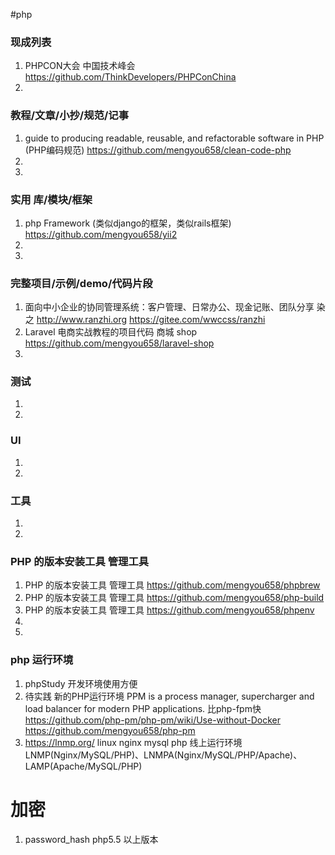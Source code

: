#php
### 现成列表
1. PHPCON大会 中国技术峰会
https://github.com/ThinkDevelopers/PHPConChina
1. 
### 教程/文章/小抄/规范/记事
1. guide to producing readable, reusable, and refactorable software in PHP (PHP编码规范)
https://github.com/mengyou658/clean-code-php
1. 
1. 
### 实用 库/模块/框架
1. php Framework (类似django的框架，类似rails框架)
https://github.com/mengyou658/yii2
1. 
1. 
### 完整项目/示例/demo/代码片段
1. 面向中小企业的协同管理系统：客户管理、日常办公、现金记账、团队分享 染之 http://www.ranzhi.org
https://gitee.com/wwccss/ranzhi
1. Laravel 电商实战教程的项目代码 商城 shop
https://github.com/mengyou658/laravel-shop
1. 
### 测试
1. 
1. 
### UI
1. 
1. 
### 工具
1. 
1. 
### PHP 的版本安装工具 管理工具
1. PHP 的版本安装工具 管理工具
https://github.com/mengyou658/phpbrew
1. PHP 的版本安装工具 管理工具
https://github.com/mengyou658/php-build
1. PHP 的版本安装工具 管理工具
https://github.com/mengyou658/phpenv
1. 
1. 

### php 运行环境
1. phpStudy 开发环境使用方便
1.  待实践 新的PHP运行环境  PPM is a process manager, supercharger and load balancer for modern PHP applications. 比php-fpm快 https://github.com/php-pm/php-pm/wiki/Use-without-Docker
https://github.com/mengyou658/php-pm
1. https://lnmp.org/ linux nginx mysql php 线上运行环境 LNMP(Nginx/MySQL/PHP)、LNMPA(Nginx/MySQL/PHP/Apache)、LAMP(Apache/MySQL/PHP)

# 加密
1. password_hash php5.5 以上版本 
